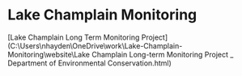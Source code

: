 # Lake Champlain Monitoring

[Lake Champlain Long Term Monitoring Project](C:\Users\nhayden\OneDrive\work\Lake-Champlain-Monitoring\website\Lake Champlain Long-term Monitoring Project _ Department of Environmental Conservation.html)